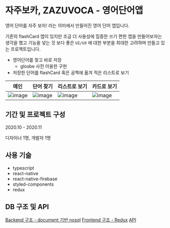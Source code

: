 # 자주보카, ZAZUVOCA - 영어단어앱

영어 단어를 자주 보자! 라는 의미에서 만들어진 영어 단어 앱입니다.

기존의 flashCard 앱이 있지만 조금 더 사용성에 집중한 쓰기 편한 앱을 만들어보자는 생각을 했고 기능을 넣는 것 보다 좋은 `UI/UX` 에 대한 부분을 최대한 고려하며 만들고 있는 프로젝트입니다.

- 영어단어를 찾고 바로 저장
  - glosbe 사전 이용한 구현
- 저장한 단어를 flashCard 혹은 공책에 옮겨 적은 리스트로 보기

| 메인                                                                                                            | 단어 찾기                                                                                                       | 리스트로 보기                                                                                                   | 카드로 보기                                                                                                     |
| --------------------------------------------------------------------------------------------------------------- | --------------------------------------------------------------------------------------------------------------- | --------------------------------------------------------------------------------------------------------------- | --------------------------------------------------------------------------------------------------------------- |
| ![image](https://user-images.githubusercontent.com/31176502/101346701-49f1cf80-38cc-11eb-8ed3-beac256fa472.png) | ![image](https://user-images.githubusercontent.com/31176502/101346736-58d88200-38cc-11eb-825c-c1a5e2b34e81.png) | ![image](https://user-images.githubusercontent.com/31176502/101346776-6988f800-38cc-11eb-9d43-c63422d75f89.png) | ![image](https://user-images.githubusercontent.com/31176502/101346794-70b00600-38cc-11eb-9315-7b4279ac013a.png) |

## 기간 및 프로젝트 구성

2020.10 - 2020.11

디자이너 1명, 개발자 1명

## 사용 기술

- typescript
- react-native
- react-native-firebase
- styled-components
- redux

## DB 구조 및 API

[Backend 구조 - document 기반 nosql](https://www.notion.so/Backend-document-nosql-b7b95b62d22c4e27a9e25a54986a52f4)
[Frontend 구조 - Redux](https://www.notion.so/Frontend-Redux-7f058abc33f24992ad94fa75e5641251)
[API](https://www.notion.so/API-188a87cc24314b41888658dd27b2227a)
